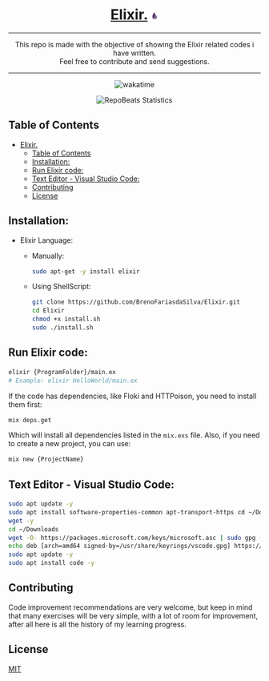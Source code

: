 <div align="center">
  
# [Elixir.](https://github.com/BrenoFariasdaSilva/Elixir) <img src="https://github.com/devicons/devicon/blob/master/icons/elixir/elixir-original.svg"  width="3%" height="3%">

</div>

<div align="center">
  
---

This repo is made with the objective of showing the Elixir related codes i have written. \
Feel free to contribute and send suggestions.
  
---

</div>

<p align="center">
  <img src="https://wakatime.com/badge/github/BrenoFariasdaSilva/Elixir.svg" alt="wakatime" />
</p>

<div align="center">
  
![RepoBeats Statistics](https://repobeats.axiom.co/api/embed/723c41838244a8a91d0f32bca980c00741d1162d.svg "Repobeats analytics image")

</div>

## Table of Contents
- [Elixir. ](#elixir-)
	- [Table of Contents](#table-of-contents)
	- [Installation:](#installation)
	- [Run Elixir code:](#run-elixir-code)
	- [Text Editor - Visual Studio Code:](#text-editor---visual-studio-code)
	- [Contributing](#contributing)
	- [License](#license)


## Installation:
* Elixir Language:

	* Manually:
		```bash
		sudo apt-get -y install elixir
		```

	* Using ShellScript:
		```bash
		git clone https://github.com/BrenoFariasdaSilva/Elixir.git
		cd Elixir
		chmod +x install.sh
		sudo ./install.sh
		```

## Run Elixir code:
```bash
elixir {ProgramFolder}/main.ex
# Example: elixir HelloWorld/main.ex
```
If the code has dependencies, like Floki and HTTPoison, you need to install them first:
```bash
mix deps.get
```
Which will install all dependencies listed in the `mix.exs` file. Also, if you need to create a new project, you can use:
```bash
mix new {ProjectName}
```

## Text Editor - Visual Studio Code:
```bash
sudo apt update -y
sudo apt install software-properties-common apt-transport-https cd ~/Downloads
wget -y
cd ~/Downloads
wget -O- https://packages.microsoft.com/keys/microsoft.asc | sudo gpg --dearmor | sudo tee /usr/share/keyrings/vscode.gpg
echo deb [arch=amd64 signed-by=/usr/share/keyrings/vscode.gpg] https://packages.microsoft.com/repos/vscode stable main | sudo tee /etc/apt/sources.list.d/vscode.list
sudo apt update -y
sudo apt install code -y
```

## Contributing
Code improvement recommendations are very welcome, but keep in mind that many exercises will be very simple, with a lot of room for improvement, after all here is all the history of my learning progress.

## License
[MIT](https://choosealicense.com/licenses/mit/)
